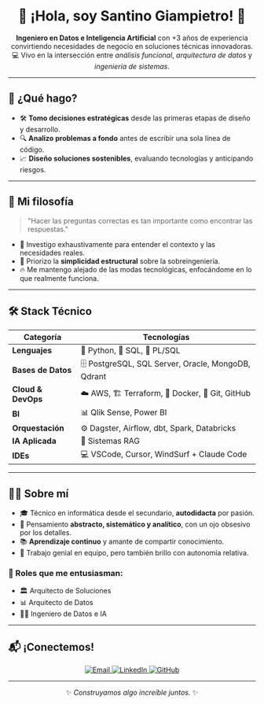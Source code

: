<div align="center">
  <h1>👋 ¡Hola, soy Santino Giampietro! 🚀</h1>
  <p><strong>Ingeniero en Datos e Inteligencia Artificial</strong> con +3 años de experiencia convirtiendo necesidades de negocio en soluciones técnicas innovadoras. 💻 Vivo en la intersección entre <em>análisis funcional</em>, <em>arquitectura de datos</em> y <em>ingeniería de sistemas</em>.</p>
</div>

---

## 🌟 ¿Qué hago?

- 🛠️ **Tomo decisiones estratégicas** desde las primeras etapas de diseño y desarrollo.
- 🔍 **Analizo problemas a fondo** antes de escribir una sola línea de código.
- 📈 **Diseño soluciones sostenibles**, evaluando tecnologías y anticipando riesgos.

---

## 💭 Mi filosofía

> "Hacer las preguntas correctas es tan importante como encontrar las respuestas."

- 🧠 Investigo exhaustivamente para entender el contexto y las necesidades reales.
- 🎯 Priorizo la **simplicidad estructural** sobre la sobreingeniería.
- 🔥 Me mantengo alejado de las modas tecnológicas, enfocándome en lo que realmente funciona.

---

## 🛠️ Stack Técnico

| **Categoría**           | **Tecnologías**                                                                 |
|-------------------------|---------------------------------------------------------------------------------|
| **Lenguajes**           | 🐍 Python, 📜 SQL, 🔧 PL/SQL                                                    |
| **Bases de Datos**      | 🗄️ PostgreSQL, SQL Server, Oracle, MongoDB, Qdrant                             |
| **Cloud & DevOps**      | ☁️ AWS, 🏗️ Terraform, 🐳 Docker, 🔗 Git, GitHub                                |
| **BI**                  | 📊 Qlik Sense, Power BI                                                        |
| **Orquestación**        | ⚙️ Dagster, Airflow, dbt, Spark, Databricks                                    |
| **IA Aplicada**         | 🤖 Sistemas RAG                                                               |
| **IDEs**                | 💻 VSCode, Cursor, WindSurf + Claude Code                                      |

---

## 🙋‍♂️ Sobre mí

- 🎓 Técnico en informática desde el secundario, **autodidacta** por pasión.
- 🧩 Pensamiento **abstracto, sistemático y analítico**, con un ojo obsesivo por los detalles.
- 📚 **Aprendizaje continuo** y amante de compartir conocimiento.
- 🤝 Trabajo genial en equipo, pero también brillo con autonomía relativa.

### 💼 Roles que me entusiasman:
- 🏛️ Arquitecto de Soluciones
- 📊 Arquitecto de Datos
- 🧑‍💻 Ingeniero de Datos e IA

---

## 📬 ¡Conectemos!

<div align="center">
  <a href="mailto:santinogiampietro7@gmail.com">
    <img src="https://img.shields.io/badge/Email-santinogiampietro7@gmail.com-blue?style=for-the-badge&logo=gmail" alt="Email">
  </a>
  <a href="https://www.linkedin.com/in/tu-perfil">
    <img src="https://img.shields.io/badge/LinkedIn-Connect-blue?style=for-the-badge&logo=linkedin" alt="LinkedIn">
  </a>
  <a href="https://github.com/tu-usuario">
    <img src="https://img.shields.io/badge/GitHub-Follow-black?style=for-the-badge&logo=github" alt="GitHub">
  </a>
</div>

---

<div align="center">
  <p>✨ <em>Construyamos algo increíble juntos.</em> ✨</p>
</div>

